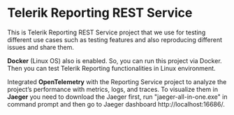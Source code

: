 # Telerik Reporting REST Service
This is Telerik Reporting REST Service project that we use for testing different use cases such as testing features and also reproducing different issues and share them.

**Docker** (Linux OS) also is enabled. So, you can run this project via Docker. Then you can test Telerik Reporting functionalities in Linux environment.

Integrated **OpenTelemetry** with the Reporting Service project to analyze the project’s performance with metrics, logs, and traces. To visualize them in **Jaeger** you need to download the Jaeger first, run "jaeger-all-in-one.exe" in command prompt and then go to Jaeger dashboard http://localhost:16686/.



